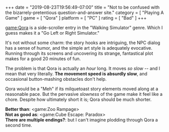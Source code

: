 +++
date = "2019-08-23T19:56:49-07:00"
title = "Not to be confused with the bizarrely-pretentious question-and-answer site."
category = [ "Playing A Game" ]
game = [ "Qora" ]
platform = [ "PC" ]
rating = [ "Bad" ]
+++

<game:Qora> is a side-scroller entry in the "Walking Simulator" genre.  Which I guess makes it a "Go Left or Right Simulator."

It's not without some charm: the story hooks are intriguing, the NPC dialog has a sense of humor, and the simple art style is adequately evocative.  Running through its screens and uncovering its strange, fantastical plot makes for a good 20 minutes of fun.

The problem is that Qora is actually an <i>hour</i> long.  It moves <i>so slow</i> -- and I mean that very literally.  <b>The movement speed is absurdly slow</b>, and occasional button-mashing obstacles don't help.

Qora would be a "Meh" if its milquetoast story elements moved along at a reasonable pace.  But the pervasive <i>slowness</i> of the game make it feel like a chore.  Despite how ultimately short it is; Qora should be much shorter.

<b>Better than</b>: <game:Zoo Rampage>  
<b>Not as good as</b>: <game:Cube Escape: Paradox>  
<b>There are multiple endings?</b>: but I can't imagine plodding through Qora a second time.
